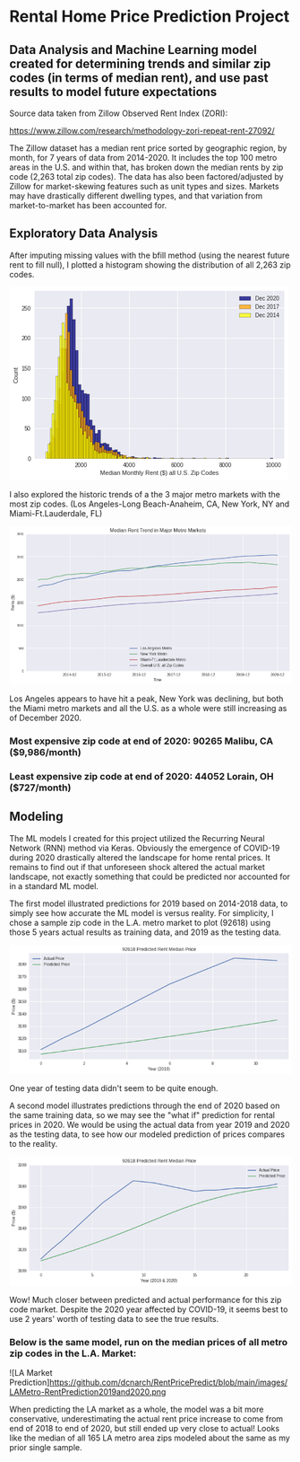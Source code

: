 # Rental Home Price Prediction Project
## Data Analysis and Machine Learning model created for determining trends and similar zip codes (in terms of median rent), and use past results to model future expectations
Source data taken from Zillow Observed Rent Index (ZORI):

https://www.zillow.com/research/methodology-zori-repeat-rent-27092/

The Zillow dataset has a median rent price sorted by geographic region, by month, for 7 years of data from 2014-2020. It includes the top 100 metro areas in the U.S. and within that, has broken down the median rents by zip code (2,263 total zip codes).  The data has also been factored/adjusted by Zillow for market-skewing features such as unit types and sizes.  Markets may have drastically different dwelling types, and that variation from market-to-market has been accounted for.

## Exploratory Data Analysis

After imputing missing values with the bfill method (using the nearest future rent to fill null), I plotted a histogram showing the distribution of all 2,263 zip codes.

![Distribution of Rental Markets](https://github.com/dcnarch/RentPricePredict/blob/main/images/2020-2017-2014%20Histogram%20Comparative.png)

I also explored the historic trends of a the 3 major metro markets with the most zip codes.
(Los Angeles-Long Beach-Anaheim, CA, New York, NY and Miami-Ft.Lauderdale, FL)

![Market Trends](https://github.com/dcnarch/RentPricePredict/blob/main/images/USMedianRentTrend.png)

Los Angeles appears to have hit a peak, New York was declining, but both the Miami metro markets and all the U.S. as a whole were still increasing as of December 2020.

### Most expensive zip code at end of 2020: 90265 Malibu, CA ($9,986/month)
### Least expensive zip code at end of 2020: 44052 Lorain, OH ($727/month)

## Modeling
The ML models I created for this project utilized the Recurring Neural Network (RNN) method via Keras. Obviously the emergence of COVID-19 during 2020 drastically altered the landscape for home rental prices.  It remains to find out if that unforeseen shock altered the actual market landscape, not exactly something that could be predicted nor accounted for in a standard ML model.

The first model illustrated predictions for 2019 based on 2014-2018 data, to simply see how accurate the ML model is versus reality. For simplicity, I chose a sample zip code in the L.A. metro market to plot (92618) using those 5 years actual results as training data, and 2019 as the testing data.

![2019 Prediction](https://github.com/dcnarch/RentPricePredict/blob/main/images/92618-RentPredict2019.png)

One year of testing data didn't seem to be quite enough.

A second model illustrates predictions through the end of 2020 based on the same training data, so we may see the "what if" prediction for rental prices in 2020.  We would be using the actual data from year 2019 and 2020 as the testing data, to see how our modeled prediction of prices compares to the reality.

![2019 & 2020 Prediction](https://github.com/dcnarch/RentPricePredict/blob/main/images/92618-RentPredict2019and2020.png)

Wow! Much closer between predicted and actual performance for this zip code market.  Despite the 2020 year affected by COVID-19, it seems best to use 2 years' worth of testing data to see the true results.

### Below is the same model, run on the median prices of all metro zip codes in the L.A. Market: 
![LA Market Prediction]https://github.com/dcnarch/RentPricePredict/blob/main/images/LAMetro-RentPrediction2019and2020.png

When predicting the LA market as a whole, the model was a bit more conservative, underestimating the actual rent price increase to come from end of 2018 to end of 2020, but still ended up very close to actual! Looks like the median of all 165 LA metro area zips modeled about the same as my prior single sample.
